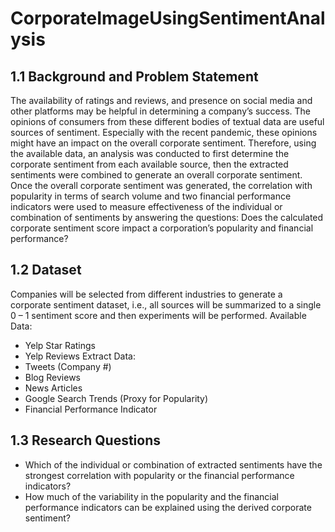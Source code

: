 # CorporateImageUsingSentimentAnalysis

## 1.1 Background and Problem Statement
The availability of ratings and reviews, and presence on social media and other platforms may be helpful in determining a company’s success. The opinions of consumers from these different bodies of textual data are useful sources of sentiment. Especially with the recent pandemic, these opinions might have an impact on the overall corporate sentiment. Therefore, using the available data, an analysis was conducted to first determine the corporate sentiment from each available source, then the extracted sentiments were combined to generate an overall corporate sentiment. Once the overall corporate sentiment was generated, the correlation with popularity in terms of search volume and two financial performance indicators were used to measure effectiveness of the individual or combination of sentiments by answering the questions: Does the calculated corporate sentiment score impact a corporation’s popularity and financial performance?
## 1.2 Dataset
Companies will be selected from different industries to generate a corporate sentiment dataset, i.e., all sources will be summarized to a single 0 – 1 sentiment score and then experiments will be performed. 
Available Data:
-	Yelp Star Ratings
-	Yelp Reviews
Extract Data:
-	Tweets (Company #)
-	Blog Reviews
-	News Articles
-	Google Search Trends (Proxy for Popularity)
-	Financial Performance Indicator
## 1.3 Research Questions
-	Which of the individual or combination of extracted sentiments have the strongest correlation with popularity or the financial performance indicators?
-	How much of the variability in the popularity and the financial performance indicators can be explained using the derived corporate sentiment?
